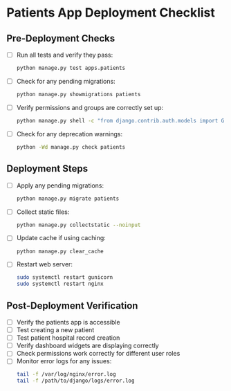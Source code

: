 # Patients App Deployment Checklist

## Pre-Deployment Checks

- [ ] Run all tests and verify they pass:
  ```bash
  python manage.py test apps.patients
  ```
- [ ] Check for any pending migrations:
  ```bash
  python manage.py showmigrations patients
  ```
- [ ] Verify permissions and groups are correctly set up:
  ```bash
  python manage.py shell -c "from django.contrib.auth.models import Group; print(Group.objects.filter(name__contains='Patient').values('name', 'permissions__codename'))"
  ```
- [ ] Check for any deprecation warnings:
  ```bash
  python -Wd manage.py check patients
  ```

## Deployment Steps

- [ ] Apply any pending migrations:
  ```bash
  python manage.py migrate patients
  ```
- [ ] Collect static files:
  ```bash
  python manage.py collectstatic --noinput
  ```
- [ ] Update cache if using caching:
  ```bash
  python manage.py clear_cache
  ```
- [ ] Restart web server:
  ```bash
  sudo systemctl restart gunicorn
  sudo systemctl restart nginx
  ```

## Post-Deployment Verification

- [ ] Verify the patients app is accessible
- [ ] Test creating a new patient
- [ ] Test patient hospital record creation
- [ ] Verify dashboard widgets are displaying correctly
- [ ] Check permissions work correctly for different user roles
- [ ] Monitor error logs for any issues:
  ```bash
  tail -f /var/log/nginx/error.log
  tail -f /path/to/django/logs/error.log
  ```